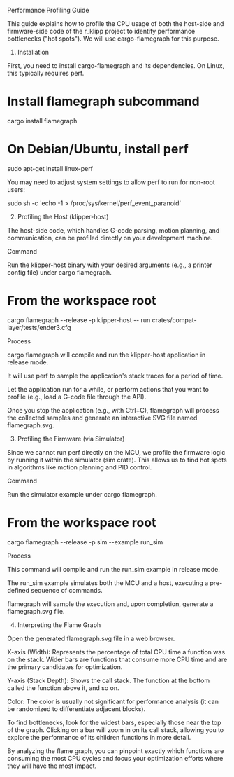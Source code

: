 <!-- File path: docs/profiling.md -->

<!--
AI-generated comment:
This file was created by an AI assistant to document the performance profiling workflow.
Source files for context: N/A (new file)
-->

Performance Profiling Guide

This guide explains how to profile the CPU usage of both the host-side and firmware-side code of the r_klipp project to identify performance bottlenecks ("hot spots"). We will use cargo-flamegraph for this purpose.

1. Installation

First, you need to install cargo-flamegraph and its dependencies. On Linux, this typically requires perf.

# Install flamegraph subcommand
cargo install flamegraph

# On Debian/Ubuntu, install perf
sudo apt-get install linux-perf


You may need to adjust system settings to allow perf to run for non-root users:

sudo sh -c 'echo -1 > /proc/sys/kernel/perf_event_paranoid'


2. Profiling the Host (klipper-host)

The host-side code, which handles G-code parsing, motion planning, and communication, can be profiled directly on your development machine.

Command

Run the klipper-host binary with your desired arguments (e.g., a printer config file) under cargo flamegraph.

# From the workspace root
cargo flamegraph --release -p klipper-host -- run crates/compat-layer/tests/ender3.cfg


Process

cargo flamegraph will compile and run the klipper-host application in release mode.

It will use perf to sample the application's stack traces for a period of time.

Let the application run for a while, or perform actions that you want to profile (e.g., load a G-code file through the API).

Once you stop the application (e.g., with Ctrl+C), flamegraph will process the collected samples and generate an interactive SVG file named flamegraph.svg.

3. Profiling the Firmware (via Simulator)

Since we cannot run perf directly on the MCU, we profile the firmware logic by running it within the simulator (sim crate). This allows us to find hot spots in algorithms like motion planning and PID control.

Command

Run the simulator example under cargo flamegraph.

# From the workspace root
cargo flamegraph --release -p sim --example run_sim


Process

This command will compile and run the run_sim example in release mode.

The run_sim example simulates both the MCU and a host, executing a pre-defined sequence of commands.

flamegraph will sample the execution and, upon completion, generate a flamegraph.svg file.

4. Interpreting the Flame Graph

Open the generated flamegraph.svg file in a web browser.

X-axis (Width): Represents the percentage of total CPU time a function was on the stack. Wider bars are functions that consume more CPU time and are the primary candidates for optimization.

Y-axis (Stack Depth): Shows the call stack. The function at the bottom called the function above it, and so on.

Color: The color is usually not significant for performance analysis (it can be randomized to differentiate adjacent blocks).

To find bottlenecks, look for the widest bars, especially those near the top of the graph. Clicking on a bar will zoom in on its call stack, allowing you to explore the performance of its children functions in more detail.

By analyzing the flame graph, you can pinpoint exactly which functions are consuming the most CPU cycles and focus your optimization efforts where they will have the most impact.